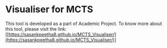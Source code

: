 # Visualiser for MCTS
This tool is developed as a part of Academic Project. To know more about this tool, please visit the link: [[https://sasankpeetha8.github.io/MCTS_Visualiser/](https://sasankpeetha8.github.io/MCTS_Visualiser/)]
